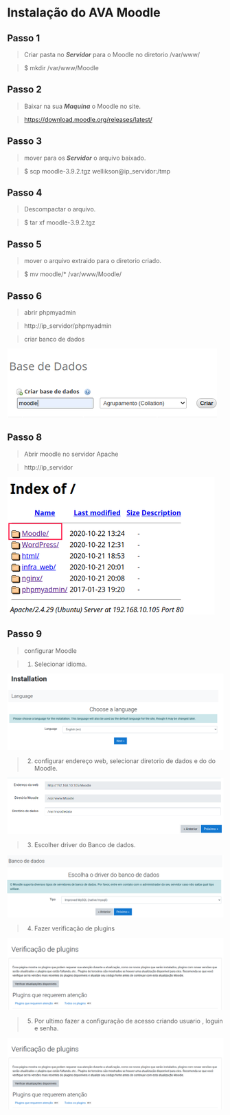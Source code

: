 # Instalação do AVA Moodle

## Passo 1

>Criar pasta no ***Servidor*** para o Moodle no diretorio /var/www/

>$ mkdir /var/www/Moodle

## Passo 2

>Baixar na sua ***Maquina*** o Moodle no site.

>https://download.moodle.org/releases/latest/

## Passo 3

>mover para os ***Servidor*** o arquivo baixado.

>$ scp moodle-3.9.2.tgz wellikson@ip_servidor:/tmp

## Passo 4

>Descompactar o arquivo.

>$ tar xf moodle-3.9.2.tgz

## Passo 5

>mover o arquivo extraido para o diretorio criado.

>$ mv moodle/* /var/www/Moodle/

## Passo 6

>abrir phpmyadmin

>http://ip_servidor/phpmyadmin

>criar banco de dados

![imagem criando banco de dandos](https://github.com/Wellikson/Instalacao-Moodle/blob/main/criarBanco.png)

## Passo 8

>Abrir moodle no servidor Apache

>http://ip_servidor

![imagem servidor web](https://github.com/Wellikson/Instalacao-Moodle/blob/main/servidor.png)

## Passo 9

>configurar Moodle

>1. Selecionar idioma.

![imagem seleção de idioma](https://github.com/Wellikson/Instalacao-Moodle/blob/main/linguagem.png)

>2. configurar endereço web, selecionar diretorio de dados e do do Moodle.

![imagem diretorios](https://github.com/Wellikson/Instalacao-Moodle/blob/main/diretorios.png)

>3. Escolher driver do Banco de dados.

![imagem driver do Banco de dados](https://github.com/Wellikson/Instalacao-Moodle/blob/main/driverbanco.png)

>4. Fazer verificação de plugins

![imagem verificação de plugins](https://github.com/Wellikson/Instalacao-Moodle/blob/main/plugins.png)

>5. Por ultimo fazer a configuração de acesso criando usuario , loguin e senha.

![imagem configuração de acesso](https://github.com/Wellikson/Instalacao-Moodle/blob/main/plugins.png)